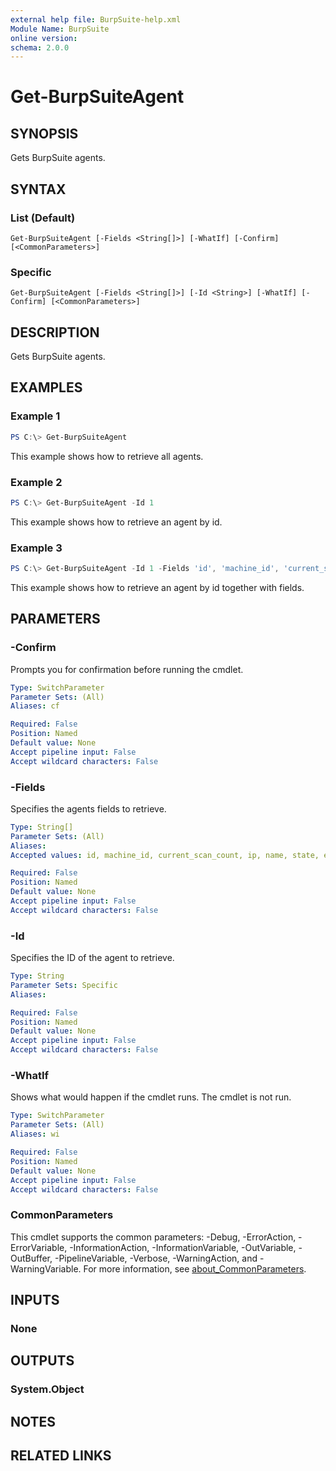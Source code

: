 ```yaml
---
external help file: BurpSuite-help.xml
Module Name: BurpSuite
online version:
schema: 2.0.0
---
```


# Get-BurpSuiteAgent

## SYNOPSIS
Gets BurpSuite agents.

## SYNTAX

### List (Default)
```
Get-BurpSuiteAgent [-Fields <String[]>] [-WhatIf] [-Confirm] [<CommonParameters>]
```

### Specific
```
Get-BurpSuiteAgent [-Fields <String[]>] [-Id <String>] [-WhatIf] [-Confirm] [<CommonParameters>]
```

## DESCRIPTION
Gets BurpSuite agents.

## EXAMPLES

### Example 1
```powershell
PS C:\> Get-BurpSuiteAgent
```

This example shows how to retrieve all agents.

### Example 2
```powershell
PS C:\> Get-BurpSuiteAgent -Id 1
```

This example shows how to retrieve an agent by id.

### Example 3
```powershell
PS C:\> Get-BurpSuiteAgent -Id 1 -Fields 'id', 'machine_id', 'current_scan_count', 'ip', 'name', 'state', 'error', 'enabled', 'max_concurrent_scans'
```

This example shows how to retrieve an agent by id together with fields.

## PARAMETERS

### -Confirm
Prompts you for confirmation before running the cmdlet.

```yaml
Type: SwitchParameter
Parameter Sets: (All)
Aliases: cf

Required: False
Position: Named
Default value: None
Accept pipeline input: False
Accept wildcard characters: False
```

### -Fields
Specifies the agents fields to retrieve.

```yaml
Type: String[]
Parameter Sets: (All)
Aliases:
Accepted values: id, machine_id, current_scan_count, ip, name, state, error, enabled, max_concurrent_scans

Required: False
Position: Named
Default value: None
Accept pipeline input: False
Accept wildcard characters: False
```

### -Id
Specifies the ID of the agent to retrieve.

```yaml
Type: String
Parameter Sets: Specific
Aliases:

Required: False
Position: Named
Default value: None
Accept pipeline input: False
Accept wildcard characters: False
```

### -WhatIf
Shows what would happen if the cmdlet runs.
The cmdlet is not run.

```yaml
Type: SwitchParameter
Parameter Sets: (All)
Aliases: wi

Required: False
Position: Named
Default value: None
Accept pipeline input: False
Accept wildcard characters: False
```

### CommonParameters
This cmdlet supports the common parameters: -Debug, -ErrorAction, -ErrorVariable, -InformationAction, -InformationVariable, -OutVariable, -OutBuffer, -PipelineVariable, -Verbose, -WarningAction, and -WarningVariable. For more information, see [about_CommonParameters](http://go.microsoft.com/fwlink/?LinkID=113216).

## INPUTS

### None

## OUTPUTS

### System.Object
## NOTES

## RELATED LINKS
